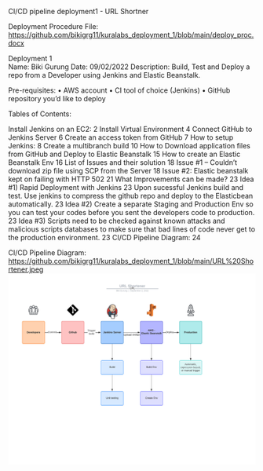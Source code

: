 CI/CD pipeline deployment1 - URL Shortner

Deployment Procedure File: https://github.com/bikigrg11/kuralabs_deployment_1/blob/main/deploy_proc.docx

Deployment 1                                                                                                            
Name: Biki Gurung
Date: 09/02/2022
Description: Build, Test and Deploy a repo from a Developer using Jenkins and Elastic Beanstalk.


Pre-requisites:
•	AWS account
•	CI tool of choice (Jenkins)
•	GitHub repository you’d like to deploy



Tables of Contents: 

Install Jenkins on an EC2:	2
Install Virtual Environment	4
Connect GitHub to Jenkins Server	6
Create an access token from GitHub	7
How to setup Jenkins:	8
Create a multibranch build	10
How to Download application files from GitHub and Deploy to Elastic Beanstalk	15
How to create an Elastic Beanstalk Env	16
List of Issues and their solution	18
Issue #1 – Couldn’t download zip file using SCP from the Server	18
Issue #2: Elastic beanstalk kept on failing with HTTP 502	21
What Improvements can be made?	23
Idea #1) Rapid Deployment with Jenkins	23
Upon sucessful Jenkins build and test. Use jenkins to compress the github repo and deploy to the Elasticbean automatically.	23
Idea #2) Create a separate Staging and Production Env so you can test your codes before you sent the developers code to production.	23
Idea #3) Scripts need to be checked against known attacks and malicious scripts databases to make sure that bad lines of code never get to the production environment.	23
CI/CD Pipeline Diagram:	24



CI/CD Pipeline Diagram: https://github.com/bikigrg11/kuralabs_deployment_1/blob/main/URL%20Shortener.jpeg
<img src="https://github.com/bikigrg11/kuralabs_deployment_1/blob/main/URL%20Shortener.jpeg">
